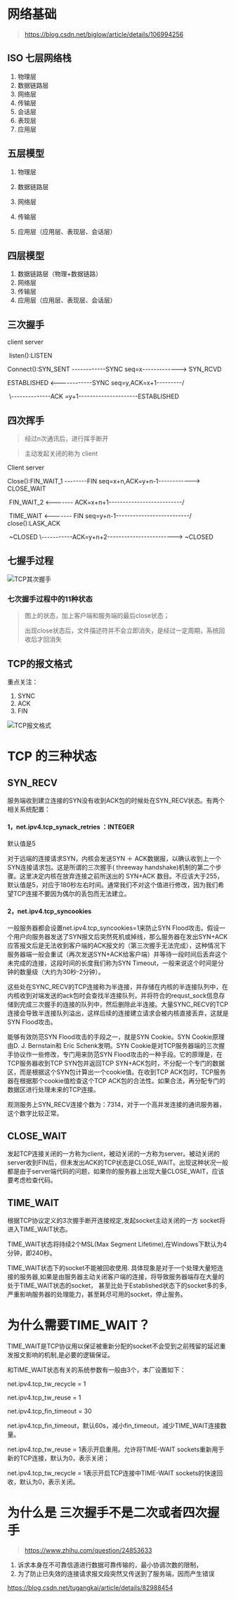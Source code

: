 # 网络基础

> https://blog.csdn.net/biglow/article/details/106994256

## ISO 七层网络栈

1. 物理层
2. 数据链路层
3. 网络层
4. 传输层
5. 会话层
6. 表现层
7. 应用层



## 五层模型

1. 物理层

2. 数据链路层

3. 网络层

4. 传输层

5. 应用层（应用层、表现层、会话层）



## 四层模型

1. 数据链路层（物理+数据链路）
2. 网络层
3. 传输层
4. 应用层（应用层、表现层、会话层）

## 三次握手



client                  												server

​																			listen():LISTEN

Connect():SYN_SENT    ------------SYNC seq=x------------->  SYN_RCVD

ESTABLISHED              <------------SYNC seq=y,ACK=x+1---------/

​                                      \\--------------ACK =y+1---------------------ESTABLISHED

## 四次挥手

> 经过n次通讯后，进行挥手断开

> 主动发起关闭的称为 client  

Client                                                     											server

Close():FIN_WAIT_1 --------FIN seq=x+n,ACK=y+n-1------------> CLOSE_WAIT

​             FIN_WAIT_2 <------- ACK=x+n+1--------------------------/

​			TIME_WAIT <------- FIN seq=y+n-1--------------------------/ close():LASK_ACK

​           ~CLOSED         \\-----------ACK=y+n+2------------------------>  ~CLOSED





## 七握手过程

![TCP其次握手](七次握手.jpeg)





### 七次握手过程中的11种状态



> 图上的状态，加上客户端和服务端的最后close状态；
>
> 出现close状态后，文件描述符并不会立即消失，是经过一定周期，系统回收后才回消失





## TCP的报文格式

重点关注：

1. SYNC
2. ACK
3. FIN







![TCP报文格式](报文格式.jpeg)





# TCP 的三种状态

## SYN_RECV

服务端收到建立连接的SYN没有收到ACK包的时候处在SYN_RECV状态。有两个相关系统配置：



#### 1，net.ipv4.tcp_synack_retries ：INTEGER

默认值是5

对于远端的连接请求SYN，内核会发送SYN ＋ ACK数据报，以确认收到上一个 SYN连接请求包。这是所谓的三次握手( threeway handshake)机制的第二个步骤。这里决定内核在放弃连接之前所送出的 SYN+ACK 数目。不应该大于255，默认值是5，对应于180秒左右时间。通常我们不对这个值进行修改，因为我们希望TCP连接不要因为偶尔的丢包而无法建立。

#### 2，net.ipv4.tcp_syncookies

一般服务器都会设置net.ipv4.tcp_syncookies=1来防止SYN Flood攻击。假设一个用户向服务器发送了SYN报文后突然死机或掉线，那么服务器在发出SYN+ACK应答报文后是无法收到客户端的ACK报文的（第三次握手无法完成），这种情况下服务器端一般会重试（再次发送SYN+ACK给客户端）并等待一段时间后丢弃这个未完成的连接，这段时间的长度我们称为SYN Timeout，一般来说这个时间是分钟的数量级（大约为30秒-2分钟）。



这些处在SYNC_RECV的TCP连接称为半连接，并存储在内核的半连接队列中，在内核收到对端发送的ack包时会查找半连接队列，并将符合的requst_sock信息存储到完成三次握手的连接的队列中，然后删除此半连接。大量SYNC_RECV的TCP连接会导致半连接队列溢出，这样后续的连接建立请求会被内核直接丢弃，这就是SYN Flood攻击。



能够有效防范SYN Flood攻击的手段之一，就是SYN Cookie。SYN Cookie原理由D. J. Bernstain和 Eric Schenk发明。SYN Cookie是对TCP服务器端的三次握手协议作一些修改，专门用来防范SYN Flood攻击的一种手段。它的原理是，在TCP服务器收到TCP SYN包并返回TCP SYN+ACK包时，不分配一个专门的数据区，而是根据这个SYN包计算出一个cookie值。在收到TCP ACK包时，TCP服务器在根据那个cookie值检查这个TCP ACK包的合法性。如果合法，再分配专门的数据区进行处理未来的TCP连接。



观测服务上SYN_RECV连接个数为：7314，对于一个高并发连接的通讯服务器，这个数字比较正常。



## CLOSE_WAIT

发起TCP连接关闭的一方称为client，被动关闭的一方称为server。被动关闭的server收到FIN后，但未发出ACK的TCP状态是CLOSE_WAIT。出现这种状况一般都是由于server端代码的问题，如果你的服务器上出现大量CLOSE_WAIT，应该要考虑检查代码。



## TIME_WAIT

根据TCP协议定义的3次握手断开连接规定,发起socket主动关闭的一方 socket将进入TIME_WAIT状态。

TIME_WAIT状态将持续2个MSL(Max Segment Lifetime),在Windows下默认为4分钟，即240秒。

TIME_WAIT状态下的socket不能被回收使用. 具体现象是对于一个处理大量短连接的服务器,如果是由服务器主动关闭客户端的连接，将导致服务器端存在大量的处于TIME_WAIT状态的socket， 甚至比处于Established状态下的socket多的多,严重影响服务器的处理能力，甚至耗尽可用的socket，停止服务。



# 为什么需要TIME_WAIT？

TIME_WAIT是TCP协议用以保证被重新分配的socket不会受到之前残留的延迟重发报文影响的机制,是必要的逻辑保证。



和TIME_WAIT状态有关的系统参数有一般由3个，本厂设置如下：

net.ipv4.tcp_tw_recycle = 1

net.ipv4.tcp_tw_reuse = 1

net.ipv4.tcp_fin_timeout = 30



net.ipv4.tcp_fin_timeout，默认60s，减小fin_timeout，减少TIME_WAIT连接数量。



net.ipv4.tcp_tw_reuse = 1表示开启重用。允许将TIME-WAIT sockets重新用于新的TCP连接，默认为0，表示关闭；

net.ipv4.tcp_tw_recycle = 1表示开启TCP连接中TIME-WAIT sockets的快速回收，默认为0，表示关闭。



# 为什么是 三次握手不是二次或者四次握手

>  https://www.zhihu.com/question/24853633

1. 诉求本身在不可靠信道进行数据可靠传输的，最小协调次数的限制，
2. 为了防止已失效的连接请求报文段突然又传送到了服务端，因而产生错误



https://blog.csdn.net/tugangkai/article/details/82988454